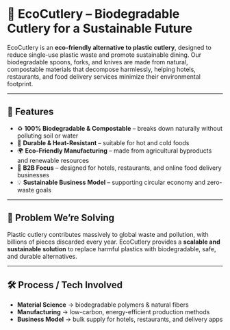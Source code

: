 # 🌱 EcoCutlery – Biodegradable Cutlery for a Sustainable Future  

EcoCutlery is an **eco-friendly alternative to plastic cutlery**, designed to reduce single-use plastic waste and promote sustainable dining. Our biodegradable spoons, forks, and knives are made from natural, compostable materials that decompose harmlessly, helping hotels, restaurants, and food delivery services minimize their environmental footprint.  

---

## 🚀 Features  
- ♻️ **100% Biodegradable & Compostable** – breaks down naturally without polluting soil or water  
- 🍴 **Durable & Heat-Resistant** – suitable for hot and cold foods  
- 🌍 **Eco-Friendly Manufacturing** – made from agricultural byproducts and renewable resources  
- 🏨 **B2B Focus** – designed for hotels, restaurants, and online food delivery businesses  
- 💡 **Sustainable Business Model** – supporting circular economy and zero-waste goals  

---

## 📌 Problem We’re Solving  
Plastic cutlery contributes massively to global waste and pollution, with billions of pieces discarded every year. EcoCutlery provides a **scalable and sustainable solution** to replace harmful plastics with biodegradable, safe, and durable alternatives.  

---

## 🛠️ Process / Tech Involved  
- **Material Science** → biodegradable polymers & natural fibers  
- **Manufacturing** → low-carbon, energy-efficient production methods  
- **Business Model** → bulk supply for hotels, restaurants, and delivery apps  

